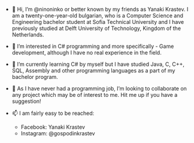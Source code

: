 - 👋 Hi, I’m @ninoninko or better known by my friends as Yanaki Krastev. 
I am a twenty-one-year-old bulgarian, who is a Computer Science and Engineering 
bachelor student at Sofia Technical University and I have previously studied at
Delft University of Technology, Kingdom of the Netherlands.

- 👀 I’m interested in C# programming and more specifically - Game development,
although I have no real experience in the field.

- 🌱 I’m currently learning C# by myself but I have studied Java, C, C++,
SQL, Assembly and other programming languages as a part of my bachelor program.

- 💞️ As I have never had a programming job, I’m looking to collaborate on any
project which may be of interest to me. Hit me up if you have a suggestion!

- 📫 I am fairly easy to be reached:
    - Facebook: Yanaki Krastev
    - Instagram: @gospodinkrastev

<!---
ninoninko/ninoninko is a ✨ special ✨ repository because its `README.md` (this file) appears on your GitHub profile.
You can click the Preview link to take a look at your changes.
--->
